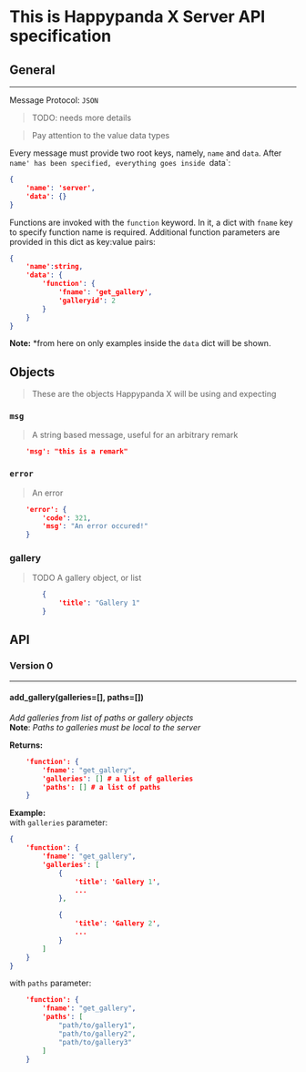 # This is Happypanda X Server API specification
## General
----
Message Protocol: `JSON`
> TODO: needs more details

> Pay attention to the value data types

Every message must provide two root keys, namely, `name` and `data`. After `name' has been specified, everything goes inside `data`:
```json
{
	'name': 'server',
	'data': {}
}
```

Functions are invoked with the `function` keyword. In it, a dict with `fname` key to specify function name is required.
Additional function parameters are provided in this dict as key:value pairs:
```json
{
	'name':string,
	'data': {
		'function': {
			'fname': 'get_gallery',
			'galleryid': 2
		}
	}
}
```

**Note:** *from here on only examples inside the `data` dict will be shown.

## Objects
>These are the objects Happypanda X will be using and expecting

### `msg` 
> A string based message, useful for an arbitrary remark
```json
	'msg': "this is a remark"
```

### `error` 
> An error
```json
	'error': {
		'code': 321,
		'msg': "An error occured!"
	}
```

### gallery 
> TODO
> A gallery object, or list
```json
		{
			'title': "Gallery 1"
		}

```

## API

### Version 0
-----
#### add_gallery(galleries=[], paths=[])
*Add galleries from list of paths or gallery objects*  
**Note**: *Paths to galleries must be local to the server*

**Returns:**  
```json
	'function': {
		'fname': "get_gallery",
		'galleries': [] # a list of galleries
		'paths': [] # a list of paths
	}

```

**Example:**  
with `galleries` parameter:
```json
{
	'function': {
		'fname': "get_gallery",
		'galleries': [ 
			{
				'title': 'Gallery 1',
				...
			},

			{
				'title': 'Gallery 2',
				...
			}
		]
	}
}
```
with `paths` parameter:
```json
	'function': {
		'fname': "get_gallery",
		'paths': [ 
			"path/to/gallery1",
			"path/to/gallery2",
			"path/to/gallery3"
		]
	}

```


